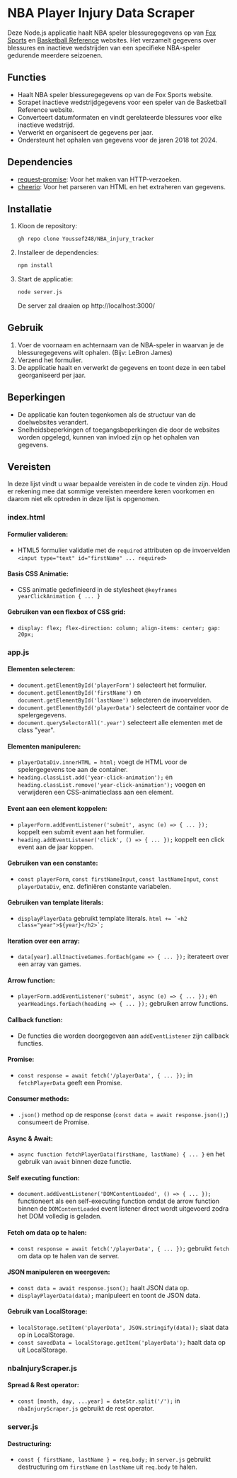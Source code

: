 # NBA Player Injury Data Scraper

Deze Node.js applicatie haalt NBA speler blessuregegevens op van [Fox Sports](https://www.foxsports.com/nba) en [Basketball Reference](https://www.basketball-reference.com/) websites. Het verzamelt gegevens over blessures en inactieve wedstrijden van een specifieke NBA-speler gedurende meerdere seizoenen.

## Functies

- Haalt NBA speler blessuregegevens op van de Fox Sports website.
- Scrapet inactieve wedstrijdgegevens voor een speler van de Basketball Reference website.
- Converteert datumformaten en vindt gerelateerde blessures voor elke inactieve wedstrijd.
- Verwerkt en organiseert de gegevens per jaar.
- Ondersteunt het ophalen van gegevens voor de jaren 2018 tot 2024.

## Dependencies

- [request-promise](https://www.npmjs.com/package/request-promise): Voor het maken van HTTP-verzoeken.
- [cheerio](https://www.npmjs.com/package/cheerio): Voor het parseren van HTML en het extraheren van gegevens.

## Installatie

1. Kloon de repository:

   ```bash
   gh repo clone Youssef248/NBA_injury_tracker
   ```

2. Installeer de dependencies:

   ```bash
   npm install
   ```

3. Start de applicatie:

   ```bash
   node server.js
   ```
   De server zal draaien op http://localhost:3000/

## Gebruik

1. Voer de voornaam en achternaam van de NBA-speler in waarvan je de blessuregegevens wilt ophalen. (Bijv: LeBron James)
2. Verzend het formulier.
3. De applicatie haalt en verwerkt de gegevens en toont deze in een tabel georganiseerd per jaar.

## Beperkingen

- De applicatie kan fouten tegenkomen als de structuur van de doelwebsites verandert.
- Snelheidsbeperkingen of toegangsbeperkingen die door de websites worden opgelegd, kunnen van invloed zijn op het ophalen van gegevens.

## Vereisten

In deze lijst vindt u waar bepaalde vereisten in de code te vinden zijn. Houd er rekening mee dat sommige vereisten meerdere keren voorkomen en daarom niet elk optreden in deze lijst is opgenomen.

### index.html

#### Formulier valideren:

  - HTML5 formulier validatie met de `required` attributen op de invoervelden `<input type="text" id="firstName" ... required>`

#### Basis CSS Animatie:

  - CSS animatie gedefinieerd in de stylesheet `@keyframes yearClickAnimation { ... }`

#### Gebruiken van een flexbox of CSS grid:

   - `display: flex; flex-direction: column; align-items: center; gap: 20px;`

### app.js

#### Elementen selecteren:

- `document.getElementById('playerForm')` selecteert het formulier.
- `document.getElementById('firstName')` en `document.getElementById('lastName')` selecteren de invoervelden.
- `document.getElementById('playerData')` selecteert de container voor de spelergegevens.
- `document.querySelectorAll('.year')` selecteert alle elementen met de class "year".

#### Elementen manipuleren:

- `playerDataDiv.innerHTML = html;` voegt de HTML voor de spelergegevens toe aan de container.
- `heading.classList.add('year-click-animation');` en `heading.classList.remove('year-click-animation');` voegen en verwijderen een CSS-animatieclass aan een element.

#### Event aan een element koppelen:

- `playerForm.addEventListener('submit', async (e) => { ... });` koppelt een submit event aan het formulier.
- `heading.addEventListener('click', () => { ... });` koppelt een click event aan de jaar koppen.

#### Gebruiken van een constante:

- `const playerForm`, `const firstNameInput`, `const lastNameInput`, `const playerDataDiv`, enz. definiëren constante variabelen.

#### Gebruiken van template literals:

- `displayPlayerData` gebruikt template literals. ``html += `<h2 class="year">${year}</h2>`;``

#### Iteration over een array:

- `data[year].allInactiveGames.forEach(game => { ... });` iterateert over een array van games.

#### Arrow function:

- `playerForm.addEventListener('submit', async (e) => { ... });` en `yearHeadings.forEach(heading => { ... });` gebruiken arrow functions.

#### Callback function:

- De functies die worden doorgegeven aan `addEventListener` zijn callback functies.

#### Promise:

- `const response = await fetch('/playerData', { ... });` in `fetchPlayerData` geeft een Promise.

#### Consumer methods:

- `.json()` method op de response (`const data = await response.json();`) consumeert de Promise.

#### Async & Await:

- `async function fetchPlayerData(firstName, lastName) { ... }` en het gebruik van `await` binnen deze functie.

#### Self executing function:

- `document.addEventListener('DOMContentLoaded', () => { ... });` functioneert als een self-executing function omdat de arrow function binnen de `DOMContentLoaded` event listener direct wordt uitgevoerd zodra het DOM volledig is geladen.

#### Fetch om data op te halen:

- `const response = await fetch('/playerData', { ... });` gebruikt `fetch` om data op te halen van de server.

#### JSON manipuleren en weergeven:

- `const data = await response.json();` haalt JSON data op.
- `displayPlayerData(data);` manipuleert en toont de JSON data.

#### Gebruik van LocalStorage:

- `localStorage.setItem('playerData', JSON.stringify(data));` slaat data op in LocalStorage.
- `const savedData = localStorage.getItem('playerData');` haalt data op uit LocalStorage.

### nbaInjuryScraper.js

#### Spread & Rest operator:

- `const [month, day, ...year] = dateStr.split('/');` in `nbaInjuryScraper.js` gebruikt de rest operator.

### server.js

#### Destructuring:

- `const { firstName, lastName } = req.body;` in `server.js` gebruikt destructuring om `firstName` en `lastName` uit `req.body` te halen.

